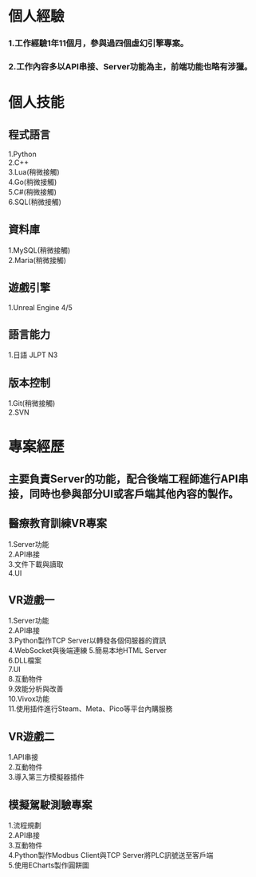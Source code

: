 # 個人經驗
### 1.工作經驗1年11個月，參與過四個虛幻引擎專案。  
### 2.工作內容多以API串接、Server功能為主，前端功能也略有涉獵。
# 個人技能
## 程式語言
1.Python  
2.C++  
3.Lua(稍微接觸)  
4.Go(稍微接觸)  
5.C#(稍微接觸)  
6.SQL(稍微接觸)  
## 資料庫
1.MySQL(稍微接觸)  
2.Maria(稍微接觸)  
## 遊戲引擎
1.Unreal Engine 4/5  
## 語言能力
1.日語 JLPT N3
## 版本控制
1.Git(稍微接觸)  
2.SVN
# 專案經歷
## 主要負責Server的功能，配合後端工程師進行API串接，同時也參與部分UI或客戶端其他內容的製作。
## 醫療教育訓練VR專案
1.Server功能  
2.API串接  
3.文件下載與讀取  
4.UI
## VR遊戲一
1.Server功能  
2.API串接  
3.Python製作TCP Server以轉發各個伺服器的資訊  
4.WebSocket與後端連練
5.簡易本地HTML Server  
6.DLL檔案  
7.UI  
8.互動物件  
9.效能分析與改善  
10.Vivox功能  
11.使用插件進行Steam、Meta、Pico等平台內購服務
## VR遊戲二
1.API串接  
2.互動物件  
3.導入第三方模擬器插件  
## 模擬駕駛測驗專案
1.流程規劃  
2.API串接  
3.互動物件  
4.Python製作Modbus Client與TCP Server將PLC訊號送至客戶端  
5.使用ECharts製作圓餅圖
